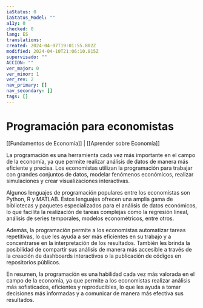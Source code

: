 ```yaml
---
iaStatus: 0
iaStatus_Model: ""
a11y: 0
checked: 0
lang: ES
translations: 
created: 2024-04-07T19:01:55.802Z
modified: 2024-04-10T21:06:10.815Z
supervisado: ""
ACCION: ""
ver_major: 0
ver_minor: 1
ver_rev: 2
nav_primary: []
nav_secondary: []
tags: []
---
```

# Programación para economistas

[[Fundamentos de Economía]] | [[Aprender sobre Economía]]

La programación es una herramienta cada vez más importante en el campo de la economía, ya que permite realizar análisis de datos de manera más eficiente y precisa. Los economistas utilizan la programación para trabajar con grandes conjuntos de datos, modelar fenómenos económicos, realizar simulaciones y crear visualizaciones interactivas.

Algunos lenguajes de programación populares entre los economistas son Python, R y MATLAB. Estos lenguajes ofrecen una amplia gama de bibliotecas y paquetes especializados para el análisis de datos económicos, lo que facilita la realización de tareas complejas como la regresión lineal, análisis de series temporales, modelos econométricos, entre otros.

Además, la programación permite a los economistas automatizar tareas repetitivas, lo que les ayuda a ser más eficientes en su trabajo y a concentrarse en la interpretación de los resultados. También les brinda la posibilidad de compartir sus análisis de manera más accesible a través de la creación de dashboards interactivos o la publicación de códigos en repositorios públicos.

En resumen, la programación es una habilidad cada vez más valorada en el campo de la economía, ya que permite a los economistas realizar análisis más sofisticados, eficientes y reproducibles, lo que les ayuda a tomar decisiones más informadas y a comunicar de manera más efectiva sus resultados.
